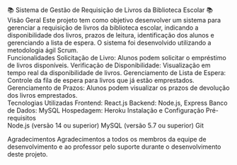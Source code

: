 📚 Sistema de Gestão de Requisição de Livros da Biblioteca Escolar 📚 <br>
Visão Geral
Este projeto tem como objetivo desenvolver um sistema para gerenciar a requisição de livros da biblioteca escolar, indicando a disponibilidade dos livros, prazos de leitura, identificação dos alunos e gerenciando a lista de espera. O sistema foi desenvolvido utilizando a metodologia ágil Scrum.
<br>
Funcionalidades
Solicitação de Livro: Alunos podem solicitar o empréstimo de livros disponíveis.
Verificação de Disponibilidade: Visualização em tempo real da disponibilidade de livros.
Gerenciamento de Lista de Espera: Controle da fila de espera para livros que já estão emprestados.
Gerenciamento de Prazos: Alunos podem visualizar os prazos de devolução dos livros emprestados.<br>
Tecnologias Utilizadas
Frontend: React.js
Backend: Node.js, Express
Banco de Dados: MySQL
Hospedagem: Heroku
Instalação e Configuração
Pré-requisitos<br>
Node.js (versão 14 ou superior)
MySQL (versão 5.7 ou superior)
Git<br>

Agradecimentos
Agradecimentos a todos os membros da equipe de desenvolvimento e ao professor pelo suporte durante o desenvolvimento deste projeto.
